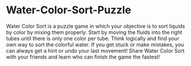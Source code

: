 # Water-Color-Sort-Puzzle
Water Color Sort is a puzzle game in which your objective is to sort liquids by color by mixing them properly. Start by moving the fluids into the right tubes until there is only one color per tube. Think logically and find your own way to sort the colorful water. If you get stuck or make mistakes, you can always get a hint or undo your last movement! Share Water Color Sort with your friends and learn who can finish the game the fastest!
